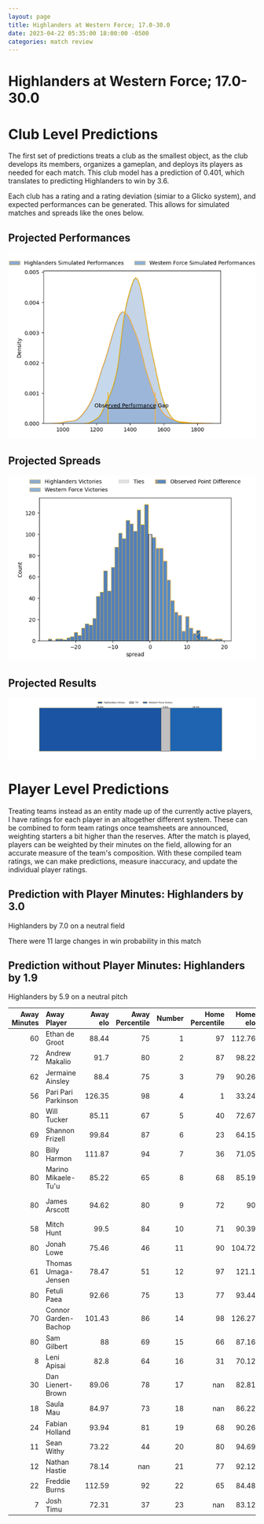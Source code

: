 ```yaml
---  
layout: page  
title: Highlanders at Western Force; 17.0-30.0  
date: 2023-04-22 05:35:00 18:00:00 -0500  
categories: match review  
---
```

# Highlanders at Western Force; 17.0-30.0

# Club Level Predictions


The first set of predictions treats a club as the smallest object, as the club develops its members, organizes a gameplan, and deploys its players as needed for each match. This club model has a prediction of 0.401, which translates to predicting Highlanders to win by 3.6.

Each club has a rating and a rating deviation (simiar to a Glicko system), and expected performances can be generated. This allows for simulated matches and spreads like the ones below.
## Projected Performances


![Projected Performances](plots/performances_2023-04-22-WesternForce-Highlanders.png)
## Projected Spreads


![Projected Spreads](plots/spreads_2023-04-22-WesternForce-Highlanders.png)
## Projected Results


![Projected Results](plots/resultbar_2023-04-22-WesternForce-Highlanders.png)
# Player Level Predictions


Treating teams instead as an entity made up of the currently active players, I have ratings for each player in an altogether different system. These can be combined to form team ratings once teamsheets are announced, weighting starters a bit higher than the reserves. After the match is played, players can be weighted by their minutes on the field, allowing for an accurate measure of the team's composition. With these compiled team ratings, we can make predictions, measure inaccuracy, and update the individual player ratings.
## Prediction with Player Minutes: Highlanders by 3.0


Highlanders by 7.0 on a neutral field

There were 11 large changes in win probability in this match
## Prediction without Player Minutes: Highlanders by 1.9


Highlanders by 5.9 on a neutral pitch



|   Away Minutes | Away Player          |   Away elo |   Away Percentile |   Number |   Home Percentile |   Home elo | Home Player           |   Home Minutes |
|---------------:|:---------------------|-----------:|------------------:|---------:|------------------:|-----------:|:----------------------|---------------:|
|             60 | Ethan de Groot       |      88.44 |                75 |        1 |                97 |     112.76 | Tom Robertson         |             62 |
|             72 | Andrew Makalio       |      91.7  |                80 |        2 |                87 |      98.22 | Tom Horton            |             80 |
|             62 | Jermaine Ainsley     |      88.4  |                75 |        3 |                79 |      90.26 | Santiago Medrano      |             68 |
|             56 | Pari Pari Parkinson  |     126.35 |                98 |        4 |                 1 |      33.24 | Felix Kalapu          |             68 |
|             80 | Will Tucker          |      85.11 |                67 |        5 |                40 |      72.67 | Jeremy Williams       |             80 |
|             69 | Shannon Frizell      |      99.84 |                87 |        6 |                23 |      64.15 | Tim Anstee            |             80 |
|             80 | Billy Harmon         |     111.87 |                94 |        7 |                36 |      71.05 | Ollie Callan          |              2 |
|             80 | Marino Mikaele-Tu'u  |      85.22 |                65 |        8 |                68 |      85.19 | Michael Wells         |             80 |
|             80 | James Arscott        |      94.62 |                80 |        9 |                72 |      90    | Issak Fines-Leleiwasa |             68 |
|             58 | Mitch Hunt           |      99.5  |                84 |       10 |                71 |      90.39 | Bryce Hegarty         |             80 |
|             80 | Jonah Lowe           |      75.46 |                46 |       11 |                90 |     104.72 | Manasa Mataele        |             80 |
|             61 | Thomas Umaga-Jensen  |      78.47 |                51 |       12 |                97 |     121.1  | Hamish Stewart        |             80 |
|             80 | Fetuli Paea          |      92.66 |                75 |       13 |                77 |      93.44 | Sam Spink             |             80 |
|             70 | Connor Garden-Bachop |     101.43 |                86 |       14 |                98 |     126.27 | Toni Pulu             |             14 |
|             80 | Sam Gilbert          |      88    |                69 |       15 |                66 |      87.16 | Chase Tiatia          |             80 |
|              8 | Leni Apisai          |      82.8  |                64 |       16 |                31 |      70.12 | Feleti Kaitu'u        |             20 |
|             30 | Dan Lienert-Brown    |      89.06 |                78 |       17 |               nan |      82.81 | Marley Pearce         |             18 |
|             18 | Saula Mau            |      84.97 |                73 |       18 |               nan |      86.22 | Siosifa Amone         |             12 |
|             24 | Fabian Holland       |      93.94 |                81 |       19 |                68 |      90.26 | Ryan McCauley         |             12 |
|             11 | Sean Withy           |      73.22 |                44 |       20 |                80 |      94.69 | Rahboni Vosayaco      |             58 |
|             12 | Nathan Hastie        |      78.14 |               nan |       21 |                77 |      92.12 | Ian Prior             |             12 |
|             22 | Freddie Burns        |     112.59 |                92 |       22 |                65 |      84.48 | Bayley Kuenzle        |              0 |
|              7 | Josh Timu            |      72.31 |                37 |       23 |               nan |      83.12 | George Poolman        |             66 |

